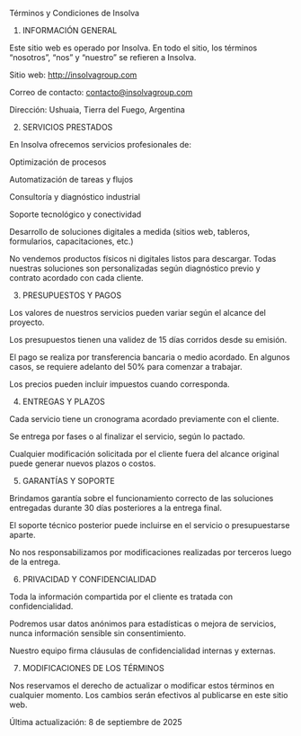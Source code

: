 Términos y Condiciones de Insolva
1. INFORMACIÓN GENERAL

Este sitio web es operado por Insolva. En todo el sitio, los términos “nosotros”, “nos” y “nuestro” se refieren a Insolva.

Sitio web: http://insolvagroup.com

Correo de contacto: contacto@insolvagroup.com

Dirección: Ushuaia, Tierra del Fuego, Argentina

2. SERVICIOS PRESTADOS

En Insolva ofrecemos servicios profesionales de:

Optimización de procesos

Automatización de tareas y flujos

Consultoría y diagnóstico industrial

Soporte tecnológico y conectividad

Desarrollo de soluciones digitales a medida (sitios web, tableros, formularios, capacitaciones, etc.)

No vendemos productos físicos ni digitales listos para descargar. Todas nuestras soluciones son personalizadas según diagnóstico previo y contrato acordado con cada cliente.

3. PRESUPUESTOS Y PAGOS

Los valores de nuestros servicios pueden variar según el alcance del proyecto.

Los presupuestos tienen una validez de 15 días corridos desde su emisión.

El pago se realiza por transferencia bancaria o medio acordado. En algunos casos, se requiere adelanto del 50% para comenzar a trabajar.

Los precios pueden incluir impuestos cuando corresponda.

4. ENTREGAS Y PLAZOS

Cada servicio tiene un cronograma acordado previamente con el cliente.

Se entrega por fases o al finalizar el servicio, según lo pactado.

Cualquier modificación solicitada por el cliente fuera del alcance original puede generar nuevos plazos o costos.

5. GARANTÍAS Y SOPORTE

Brindamos garantía sobre el funcionamiento correcto de las soluciones entregadas durante 30 días posteriores a la entrega final.

El soporte técnico posterior puede incluirse en el servicio o presupuestarse aparte.

No nos responsabilizamos por modificaciones realizadas por terceros luego de la entrega.

6. PRIVACIDAD Y CONFIDENCIALIDAD

Toda la información compartida por el cliente es tratada con confidencialidad.

Podremos usar datos anónimos para estadísticas o mejora de servicios, nunca información sensible sin consentimiento.

Nuestro equipo firma cláusulas de confidencialidad internas y externas.

7. MODIFICACIONES DE LOS TÉRMINOS

Nos reservamos el derecho de actualizar o modificar estos términos en cualquier momento. Los cambios serán efectivos al publicarse en este sitio web.

Última actualización: 8 de septiembre de 2025